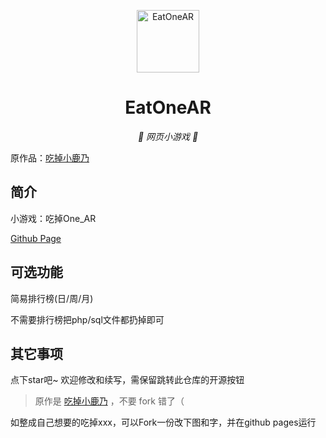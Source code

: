 <p align="center">
  <a href="https://ssmzhn.github.io/EatArch"><img src="https://ssmzhn.github.io/EatArch/avatar.png" width="100" height="100" alt="EatOneAR"></a>
</p>
<div align="center">

# EatOneAR

_🦌 网页小游戏 🥛_

</div>

原作品：[吃掉小鹿乃](https://github.com/arcxingye/EatKano)
## 简介

小游戏：吃掉One\_AR

[Github Page](https://ssmzhn.github.io/EatArch/index.html)

## 可选功能

简易排行榜(日/周/月)

不需要排行榜把php/sql文件都扔掉即可

## 其它事项

点下star吧~ 欢迎修改和续写，需保留跳转此仓库的开源按钮

> 原作是 [吃掉小鹿乃](https://github.com/arcxingye/EatKano) ，不要 fork 错了（

如整成自己想要的吃掉xxx，可以Fork一份改下图和字，并在github pages运行
